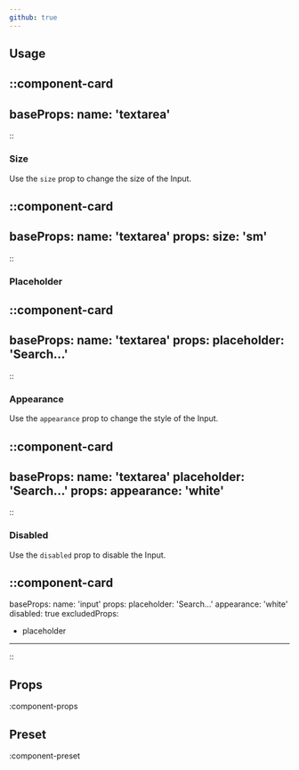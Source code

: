 ```yaml
---
github: true
---
```


## Usage

::component-card
---
baseProps:
  name: 'textarea'
---
::

### Size

Use the `size` prop to change the size of the Input.

::component-card
---
baseProps:
  name: 'textarea'
props:
  size: 'sm'
---
::

### Placeholder

::component-card
---
baseProps:
  name: 'textarea'
props:
  placeholder: 'Search...'
---
::

### Appearance

Use the `appearance` prop to change the style of the Input.

::component-card
---
baseProps:
  name: 'textarea'
  placeholder: 'Search...'
props:
  appearance: 'white'
---
::

### Disabled

Use the `disabled` prop to disable the Input.

::component-card
---
baseProps:
  name: 'input'
props:
  placeholder: 'Search...'
  appearance: 'white'
  disabled: true
excludedProps:
  - placeholder
---
::

## Props

:component-props

## Preset

:component-preset
